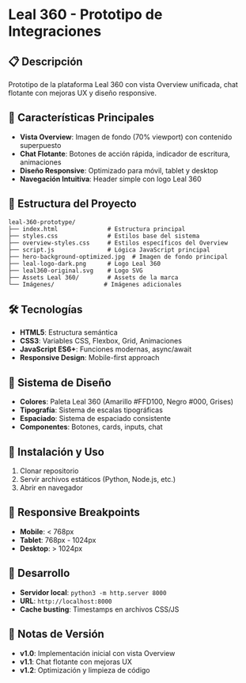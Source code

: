 # Leal 360 - Prototipo de Integraciones

## 📋 Descripción
Prototipo de la plataforma Leal 360 con vista Overview unificada, chat flotante con mejoras UX y diseño responsive.

## 🚀 Características Principales
- **Vista Overview**: Imagen de fondo (70% viewport) con contenido superpuesto
- **Chat Flotante**: Botones de acción rápida, indicador de escritura, animaciones
- **Diseño Responsive**: Optimizado para móvil, tablet y desktop
- **Navegación Intuitiva**: Header simple con logo Leal 360

## 📁 Estructura del Proyecto
```
leal-360-prototype/
├── index.html              # Estructura principal
├── styles.css              # Estilos base del sistema
├── overview-styles.css     # Estilos específicos del Overview
├── script.js               # Lógica JavaScript principal
├── hero-background-optimized.jpg  # Imagen de fondo principal
├── leal-logo-dark.png      # Logo Leal 360
├── leal360-original.svg    # Logo SVG
├── Assets Leal 360/        # Assets de la marca
└── Imágenes/              # Imágenes adicionales
```

## 🛠️ Tecnologías
- **HTML5**: Estructura semántica
- **CSS3**: Variables CSS, Flexbox, Grid, Animaciones
- **JavaScript ES6+**: Funciones modernas, async/await
- **Responsive Design**: Mobile-first approach

## 🎨 Sistema de Diseño
- **Colores**: Paleta Leal 360 (Amarillo #FFD100, Negro #000, Grises)
- **Tipografía**: Sistema de escalas tipográficas
- **Espaciado**: Sistema de espaciado consistente
- **Componentes**: Botones, cards, inputs, chat

## 🚀 Instalación y Uso
1. Clonar repositorio
2. Servir archivos estáticos (Python, Node.js, etc.)
3. Abrir en navegador

## 📱 Responsive Breakpoints
- **Mobile**: < 768px
- **Tablet**: 768px - 1024px
- **Desktop**: > 1024px

## 🔧 Desarrollo
- **Servidor local**: `python3 -m http.server 8000`
- **URL**: `http://localhost:8000`
- **Cache busting**: Timestamps en archivos CSS/JS

## 📝 Notas de Versión
- **v1.0**: Implementación inicial con vista Overview
- **v1.1**: Chat flotante con mejoras UX
- **v1.2**: Optimización y limpieza de código
